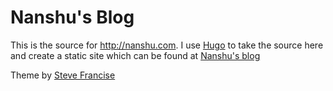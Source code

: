 # Nanshu's Blog

This is the source for http://nanshu.com. I use [Hugo](http://hugo.spf13.com) to
take the source here and create a static site which can be found at [Nanshu's blog](http://nanshu.wang)

Theme by [Steve Francise](http://spf13.com)